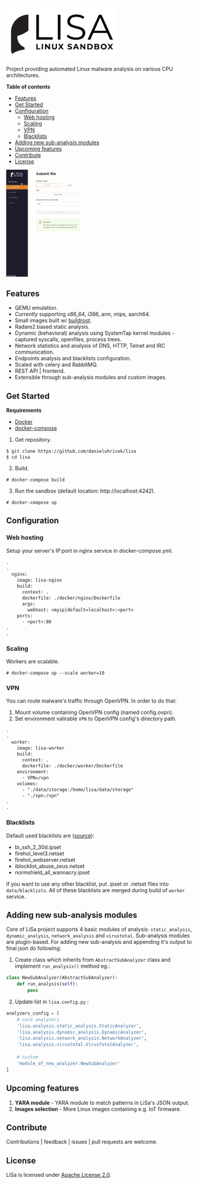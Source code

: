 <p>
    <img width="300" height="auto" src="web_frontend/src/logo-white.png" alt="LiSa" />
</p>

Project providing automated Linux malware analysis on various CPU architectures.

**Table of contents**

- [Features](#features)
- [Get Started](#get-started)
- [Configuration](#configuration)
  - [Web hosting](#web-hosting)
  - [Scaling](#scaling)
  - [VPN](#vpn)
  - [Blacklists](#blacklists)
- [Adding new sub-analysis modules](#adding-new-sub-analysis-modules)
- [Upcoming features](#upcoming-features)
- [Contribute](#contribute)
- [License](#license)

![LiSa](web_frontend/lisa.gif)

## Features

- QEMU emulation.
- Currently supporting x86_64, i386, arm, mips, aarch64.
- Small images built w/ [buildroot](https://buildroot.org/).
- Radare2 based static analysis.
- Dynamic (behavioral) analysis using SystemTap kernel modules - captured syscalls, openfiles, process trees.
- Network statistics and analysis of DNS, HTTP, Telnet and IRC communication.
- Endpoints analysis and blacklists configuration.
- Scaled with celery and RabbitMQ.
- REST API | frontend.
- Extensible through sub-analysis modules and custom images.

## Get Started

**Requirements**

- [Docker](https://docs.docker.com/install/)
- [docker-compose](https://docs.docker.com/compose/install/)

1. Get repository.

```
$ git clone https://github.com/danieluhricek/lisa
$ cd lisa
```

2. Build.

```
# docker-compose build
```

3. Run the sandbox (default location: http://localhost:4242).

```
# docker-compose up
```

## Configuration

### Web hosting

Setup your server's IP:port in nginx service in docker-compose.yml.

```
.
.
  nginx:
    image: lisa-nginx
    build:
      context: .
      dockerfile: ./docker/nginx/Dockerfile
      args:
        webhost: <myip|default=localhost>:<port>
    ports:
      - <port>:80
.
.
```

### Scaling

Workers are scalable.

```
# docker-compose up --scale worker=10
```

### VPN

You can route malware's traffic through OpenVPN. In order to do that:

1. Mount volume containing OpenVPN config (named config.ovpn).
2. Set environment valirable `VPN` to OpenVPN config's directory path.

```
.
.
  worker:
    image: lisa-worker
    build:
      context: .
      dockerfile: ./docker/worker/Dockerfile
    environment:
      - VPN=/vpn
    volumes:
      - "./data/storage:/home/lisa/data/storage"
      - "./vpn:/vpn"
.
.
```

### Blacklists

Default used blacklists are ([source](https://github.com/firehol/blocklist-ipsets)):

- bi_ssh_2_30d.ipset
- firehol_level3.netset
- firehol_webserver.netset
- iblocklist_abuse_zeus.netset
- normshield_all_wannacry.ipset

If you want to use any other blacklist, put .ipset or .netset files into `data/blacklists`. All of these blacklists are merged during build of `worker` service.

## Adding new sub-analysis modules

Core of LiSa project supports 4 basic modules of analysis: `static_analysis`, `dynamic_analysis`, `network_analysis` and `virustotal`.
Sub-analysis modules are plugin-based. For adding new sub-analysis and appending it's output to final json do following:

1. Create class which inherits from `AbstractSubAnalyzer` class and implement `run_analysis()` method eg.:

```python
class NewSubAnalyzer(AbstractSubAnalyzer):
    def run_analysis(self):
        pass
```

2. Update list in `lisa.config.py` :

```python
analyzers_config = [
    # core analyzers
    'lisa.analysis.static_analysis.StaticAnalyzer',
    'lisa.analysis.dynamic_analysis.DynamicAnalyzer',
    'lisa.analysis.network_analysis.NetworkAnalyzer',
    'lisa.analysis.virustotal.VirusTotalAnalyzer',

    # custom
    'module_of_new_analyzer.NewSubAnalyzer'
]

```

## Upcoming features

1. **YARA module** - YARA module to match patterns in LiSa's JSON output.
2. **Images selection** - More Linux images containing e.g. IoT firmware.

## Contribute

Contributions | feedback | issues | pull requests are welcome.

## License

LiSa is licensed under [Apache License 2.0](LICENSE).
